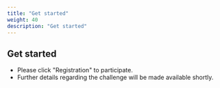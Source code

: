 ```yaml
---
title: "Get started"
weight: 40
description: "Get started"
---
```

## Get started

- Please click "Registration" to participate.  
- Further details regarding the challenge will be made available shortly.